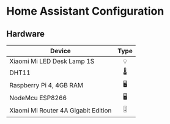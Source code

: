 # Home Assistant Configuration

## Hardware

| Device      | Type           | 
| ------------- |:-------------:|
| Xiaomi Mi LED Desk Lamp 1S | 💡  | 
| DHT11 | 🌡 | 
| Raspberry Pi 4, 4GB RAM | 🖥 | 
| NodeMcu ESP8266 | 🖥 | 
| Xiaomi Mi Router 4A Gigabit Edition | 🎚 | 



